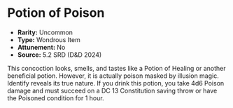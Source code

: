 # Potion of Poison

- **Rarity:** Uncommon
- **Type:** Wondrous Item
- **Attunement:** No
- **Source:** 5.2 SRD (D&D 2024)

This concoction looks, smells, and tastes like a Potion of Healing or another beneficial potion. However, it is actually poison masked by illusion magic. Identify reveals its true nature. If you drink this potion, you take 4d6 Poison damage and must succeed on a DC 13 Constitution saving throw or have the Poisoned condition for 1 hour.
